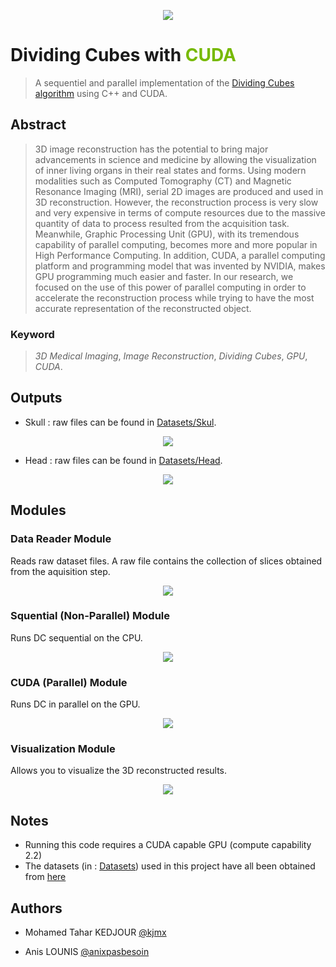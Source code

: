 <p align="center">
    <img src="docs/assets/dividing-cubes-cuda.png">
	<br>
</p>

# Dividing Cubes with <span style="color: #76b900;"> CUDA </span>

> A sequentiel and parallel implementation of the [Dividing Cubes algorithm](https://doi.org/10.1118/1.596225) using C++ and CUDA.

## Abstract

> 3D image reconstruction has the potential to bring major advancements in science and medicine by allowing the visualization of inner living organs in their real states and forms.
Using modern modalities such as Computed Tomography (CT) and Magnetic Resonance Imaging (MRI), serial 2D images are produced and used in 3D reconstruction.
> However, the reconstruction process is very slow and very expensive in terms of compute resources due to the massive quantity of data to process resulted from the acquisition task.
Meanwhile, Graphic Processing Unit (GPU), with its tremendous capability of parallel computing, becomes more and more popular in High Performance Computing.
> In addition, CUDA, a parallel computing platform and programming model that was invented by NVIDIA, makes GPU programming much easier and faster.
> In our research, we focused on the use of this power of parallel computing in order to accelerate the reconstruction process while trying to have the most accurate representation of the reconstructed object.

### Keyword

> *3D Medical Imaging*, *Image Reconstruction*, *Dividing Cubes*, *GPU*, *CUDA*.

## Outputs

- Skull : raw files can be found in [Datasets/Skul](.Datasets/Skull).

<p align="center">
    <img src="docs/figures/Page-67-Image-88.png">
	<br>
</p>

- Head : raw files can be found in [Datasets/Head](Datasets/Head).

<p align="center">
    <img src="docs/figures/Page-68-Image-89.png">
	<br>
</p>

## Modules

### Data Reader Module

Reads raw dataset files. A raw file contains the collection of slices obtained from the aquisition step.

<p align="center">
    <img src="docs/figures/Page-65-Image-86.png">
	<br>
</p>

### Squential (Non-Parallel) Module

Runs DC sequential on the CPU.

<p align="center">
    <img src="docs/figures/Page-62-Image-84.png">
	<br>
</p>

### CUDA (Parallel) Module

Runs DC in parallel on the GPU.

<p align="center">
    <img src="docs/figures/Page-63-Image-85.png">
	<br>
</p>

### Visualization Module

Allows you to visualize the 3D reconstructed results.

<p align="center">
    <img src="docs/figures/Page-66-Image-87.png">
	<br>
</p>

## Notes

- Running this code requires a CUDA capable GPU (compute capability 2.2)
- The datasets (in : [Datasets](Datasets/)) used in this project have all been obtained from [here](http://www.gris.uni-tuebingen.de/edu/areas/scivis/volren/datasets/datasets.html)

## Authors

- Mohamed Tahar KEDJOUR [@kjmx](https://github.com/KjmX)

- Anis LOUNIS [@anixpasbesoin](https://github.com/AnixPasBesoin)